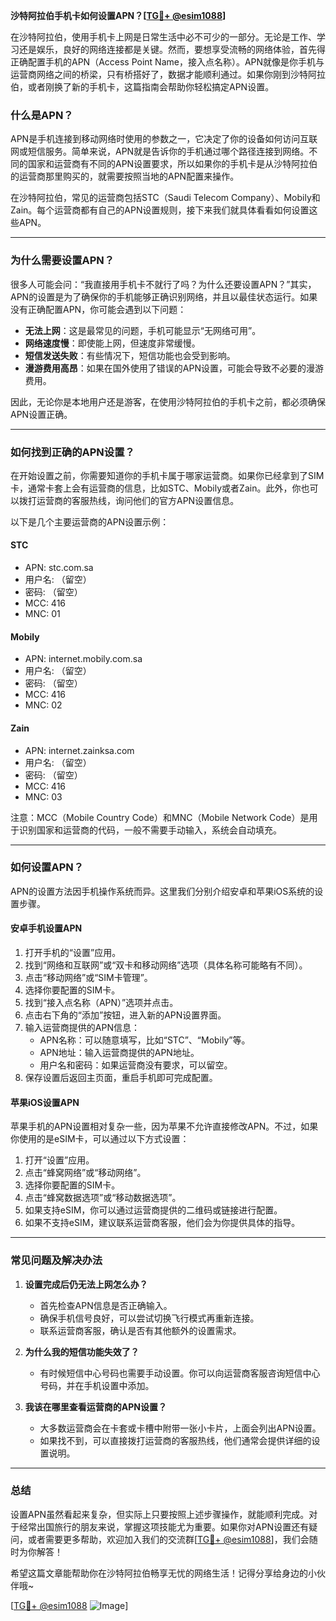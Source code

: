 **沙特阿拉伯手机卡如何设置APN？[[TG💪+ @esim1088](https://t.me/s/esim1088)]**

在沙特阿拉伯，使用手机卡上网是日常生活中必不可少的一部分。无论是工作、学习还是娱乐，良好的网络连接都是关键。然而，要想享受流畅的网络体验，首先得正确配置手机的APN（Access Point Name，接入点名称）。APN就像是你手机与运营商网络之间的桥梁，只有桥搭好了，数据才能顺利通过。如果你刚到沙特阿拉伯，或者刚换了新的手机卡，这篇指南会帮助你轻松搞定APN设置。

### **什么是APN？**

APN是手机连接到移动网络时使用的参数之一，它决定了你的设备如何访问互联网或短信服务。简单来说，APN就是告诉你的手机通过哪个路径连接到网络。不同的国家和运营商有不同的APN设置要求，所以如果你的手机卡是从沙特阿拉伯的运营商那里购买的，就需要按照当地的APN配置来操作。

在沙特阿拉伯，常见的运营商包括STC（Saudi Telecom Company）、Mobily和Zain。每个运营商都有自己的APN设置规则，接下来我们就具体看看如何设置这些APN。

---

### **为什么需要设置APN？**

很多人可能会问：“我直接用手机卡不就行了吗？为什么还要设置APN？”其实，APN的设置是为了确保你的手机能够正确识别网络，并且以最佳状态运行。如果没有正确配置APN，你可能会遇到以下问题：

- **无法上网**：这是最常见的问题，手机可能显示“无网络可用”。
- **网络速度慢**：即使能上网，但速度非常缓慢。
- **短信发送失败**：有些情况下，短信功能也会受到影响。
- **漫游费用高昂**：如果在国外使用了错误的APN设置，可能会导致不必要的漫游费用。

因此，无论你是本地用户还是游客，在使用沙特阿拉伯的手机卡之前，都必须确保APN设置正确。

---

### **如何找到正确的APN设置？**

在开始设置之前，你需要知道你的手机卡属于哪家运营商。如果你已经拿到了SIM卡，通常卡套上会有运营商的信息，比如STC、Mobily或者Zain。此外，你也可以拨打运营商的客服热线，询问他们的官方APN设置信息。

以下是几个主要运营商的APN设置示例：

#### **STC**
- APN: stc.com.sa  
- 用户名: （留空）  
- 密码: （留空）  
- MCC: 416  
- MNC: 01  

#### **Mobily**
- APN: internet.mobily.com.sa  
- 用户名: （留空）  
- 密码: （留空）  
- MCC: 416  
- MNC: 02  

#### **Zain**
- APN: internet.zainksa.com  
- 用户名: （留空）  
- 密码: （留空）  
- MCC: 416  
- MNC: 03  

注意：MCC（Mobile Country Code）和MNC（Mobile Network Code）是用于识别国家和运营商的代码，一般不需要手动输入，系统会自动填充。

---

### **如何设置APN？**

APN的设置方法因手机操作系统而异。这里我们分别介绍安卓和苹果iOS系统的设置步骤。

#### **安卓手机设置APN**
1. 打开手机的“设置”应用。
2. 找到“网络和互联网”或“双卡和移动网络”选项（具体名称可能略有不同）。
3. 点击“移动网络”或“SIM卡管理”。
4. 选择你要配置的SIM卡。
5. 找到“接入点名称（APN）”选项并点击。
6. 点击右下角的“添加”按钮，进入新的APN设置界面。
7. 输入运营商提供的APN信息：
   - APN名称：可以随意填写，比如“STC”、“Mobily”等。
   - APN地址：输入运营商提供的APN地址。
   - 用户名和密码：如果运营商没有要求，可以留空。
8. 保存设置后返回主页面，重启手机即可完成配置。

#### **苹果iOS设置APN**
苹果手机的APN设置相对复杂一些，因为苹果不允许直接修改APN。不过，如果你使用的是eSIM卡，可以通过以下方式设置：

1. 打开“设置”应用。
2. 点击“蜂窝网络”或“移动网络”。
3. 选择你要配置的SIM卡。
4. 点击“蜂窝数据选项”或“移动数据选项”。
5. 如果支持eSIM，你可以通过运营商提供的二维码或链接进行配置。
6. 如果不支持eSIM，建议联系运营商客服，他们会为你提供具体的指导。

---

### **常见问题及解决办法**

1. **设置完成后仍无法上网怎么办？**
   - 首先检查APN信息是否正确输入。
   - 确保手机信号良好，可以尝试切换飞行模式再重新连接。
   - 联系运营商客服，确认是否有其他额外的设置需求。

2. **为什么我的短信功能失效了？**
   - 有时候短信中心号码也需要手动设置。你可以向运营商客服咨询短信中心号码，并在手机设置中添加。

3. **我该在哪里查看运营商的APN设置？**
   - 大多数运营商会在卡套或卡槽中附带一张小卡片，上面会列出APN设置。
   - 如果找不到，可以直接拨打运营商的客服热线，他们通常会提供详细的设置说明。

---

### **总结**

设置APN虽然看起来复杂，但实际上只要按照上述步骤操作，就能顺利完成。对于经常出国旅行的朋友来说，掌握这项技能尤为重要。如果你对APN设置还有疑问，或者需要更多帮助，欢迎加入我们的交流群[[TG💪+ @esim1088](https://t.me/s/esim1088)]，我们会随时为你解答！

希望这篇文章能帮助你在沙特阿拉伯畅享无忧的网络生活！记得分享给身边的小伙伴哦~

[[TG💪+ @esim1088](https://t.me/s/esim1088) ![Image](https://i.postimg.cc/4NQfJmqS/Snipaste-2025-05-13-00-14-12.png)]
